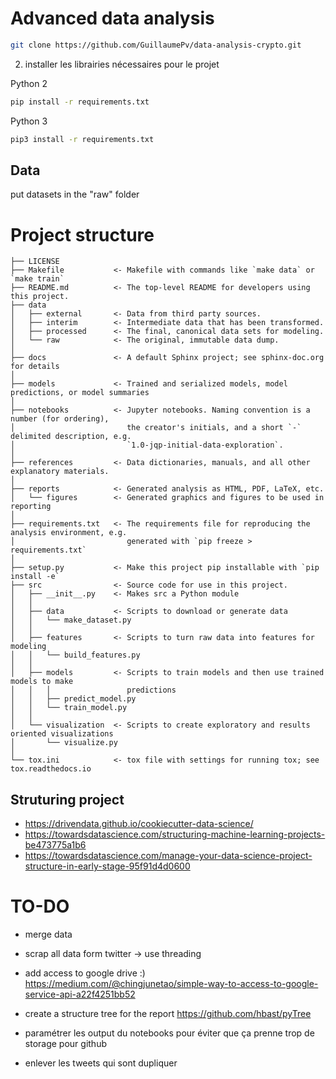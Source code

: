 # Advanced data analysis

```bash
git clone https://github.com/GuillaumePv/data-analysis-crypto.git
```
2) installer les librairies nécessaires pour le projet

Python 2
```bash
pip install -r requirements.txt
```

Python 3
```bash
pip3 install -r requirements.txt
```
## Data

put datasets in the "raw" folder 

# Project structure

```
├── LICENSE
├── Makefile           <- Makefile with commands like `make data` or `make train`
├── README.md          <- The top-level README for developers using this project.
├── data
│   ├── external       <- Data from third party sources.
│   ├── interim        <- Intermediate data that has been transformed.
│   ├── processed      <- The final, canonical data sets for modeling.
│   └── raw            <- The original, immutable data dump.
│
├── docs               <- A default Sphinx project; see sphinx-doc.org for details
│
├── models             <- Trained and serialized models, model predictions, or model summaries
│
├── notebooks          <- Jupyter notebooks. Naming convention is a number (for ordering),
│                         the creator's initials, and a short `-` delimited description, e.g.
│                         `1.0-jqp-initial-data-exploration`.
│
├── references         <- Data dictionaries, manuals, and all other explanatory materials.
│
├── reports            <- Generated analysis as HTML, PDF, LaTeX, etc.
│   └── figures        <- Generated graphics and figures to be used in reporting
│
├── requirements.txt   <- The requirements file for reproducing the analysis environment, e.g.
│                         generated with `pip freeze > requirements.txt`
│
├── setup.py           <- Make this project pip installable with `pip install -e`
├── src                <- Source code for use in this project.
│   ├── __init__.py    <- Makes src a Python module
│   │
│   ├── data           <- Scripts to download or generate data
│   │   └── make_dataset.py
│   │
│   ├── features       <- Scripts to turn raw data into features for modeling
│   │   └── build_features.py
│   │
│   ├── models         <- Scripts to train models and then use trained models to make
│   │   │                 predictions
│   │   ├── predict_model.py
│   │   └── train_model.py
│   │
│   └── visualization  <- Scripts to create exploratory and results oriented visualizations
│       └── visualize.py
│
└── tox.ini            <- tox file with settings for running tox; see tox.readthedocs.io
```

## Struturing project
* https://drivendata.github.io/cookiecutter-data-science/
* https://towardsdatascience.com/structuring-machine-learning-projects-be473775a1b6
* https://towardsdatascience.com/manage-your-data-science-project-structure-in-early-stage-95f91d4d0600

# TO-DO

* merge data

* scrap all data form twitter -> use threading

* add access to google drive :) https://medium.com/@chingjunetao/simple-way-to-access-to-google-service-api-a22f4251bb52

* create a structure tree for the report
https://github.com/hbast/pyTree

* paramétrer les output du notebooks pour éviter que ça prenne trop de storage pour github

* enlever les tweets qui sont dupliquer


